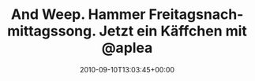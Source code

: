---
retweeted: false
source: <a href="http://termtter.org/" rel="nofollow">Termtter</a>
entities:
  hashtags: []
  symbols: []
  user_mentions:
  - name: PARTY ON FOREVER!
    screen_name: apleaforandy
    indices:
    - '65'
    - '78'
    id_str: '7302182'
    id: '7302182'
  urls: []
display_text_range:
- '0'
- '90'
favorite_count: '0'
id_str: '24102358710'
truncated: false
retweet_count: '0'
id: '24102358710'
created_at: Fri Sep 10 13:03:45 +0000 2010
favorited: false
full_text: And Weep. Hammer Freitagsnachmittagssong. Jetzt ein Käffchen mit [@apleaforandy](https://twitter.com/apleaforandy)
  - das wärs.
lang: de
tags:
- pesos/twitter
date: '2010-09-10T13:03:45+00:00'
src: https://twitter.com/bascht/status/24102358710
original_url: https://twitter.com/bascht/status/24102358710
type: twitter_tweet
text: And Weep. Hammer Freitagsnachmittagssong. Jetzt ein Käffchen mit [@apleaforandy](https://twitter.com/apleaforandy)
  - das wärs.
title: And Weep. Hammer Freitagsnachmittagssong. Jetzt ein Käffchen mit @aplea

---